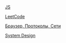 [JS](./JS/README.md)

[LeetCode](./LeetCode)

[Браузер, Протоколы, Сети](./Браузер_Протоколы_Сети/README.md)

[System Design](./System_Design/README.md)

